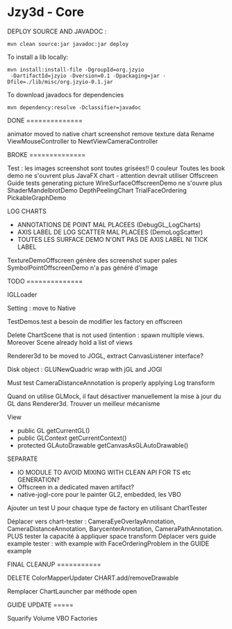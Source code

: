 Jzy3d - Core
================================

DEPLOY SOURCE AND JAVADOC :
```
mvn clean source:jar javadoc:jar deploy
 ```

To install a lib locally:

```
mvn install:install-file -DgroupId=org.jzyio
 -DartifactId=jzyio -Dversion=0.1 -Dpackaging=jar -Dfile=./lib/misc/org.jzyio-0.1.jar
```


To download javadocs for dependencies

```
mvn dependency:resolve -Dclassifier=javadoc
```



DONE ==============

animator moved to native chart
screenshot remove texture data
Rename ViewMouseController to NewtViewCameraController

BROKE ==============

Test : les images screenshot sont toutes grisées!! 0 couleur
Toutes les book demo ne s'ouvrent plus
JavaFX chart - attention devrait utiliser Offscreen
Guide tests generating picture
WireSurfaceOffscreenDemo ne s'ouvre plus
ShaderMandelbrotDemo
DepthPeelingChart
TrialFaceOrdering
PickableGraphDemo



LOG CHARTS
- ANNOTATIONS DE POINT MAL PLACEES (DebugGL_LogCharts)
- AXIS LABEL DE LOG SCATTER MAL PLACEES (DemoLogScatter)
- TOUTES LES SURFACE DEMO N'ONT PAS DE AXIS LABEL NI TICK LABEL

TextureDemoOffscreen génère des screenshot super pales
SymbolPointOffscreenDemo n'a pas généré d'image

TODO ==============

IGLLoader

Setting : move to Native

TestDemos.test a besoin de modifier les factory en offscreen

Delete ChartScene that is not used (intention : spawn multiple views. Moreover Scene already hold a list of views

Renderer3d to be moved to JOGL, extract CanvasListener interface?

Disk object : GLUNewQuadric wrap with jGL and JOGl

Must test CameraDistanceAnnotation is properly applying Log transform

Quand on utilise GLMock, il faut désactiver manuellement la mise à jour du GL dans Renderer3d. Trouver un meilleur mécanisme

View
- public GL getCurrentGL()
- public GLContext getCurrentContext()
- protected GLAutoDrawable getCanvasAsGLAutoDrawable()


SEPARATE 
- IO MODULE TO AVOID MIXING WITH CLEAN API FOR TS etc GENERATION?
- Offscreen in a dedicated maven artifact?
- native-jogl-core pour le painter GL2, embedded, les VBO


Ajouter un test U pour chaque type de factory en utilisant ChartTester

Déplacer vers chart-tester : CameraEyeOverlayAnnotation, CameraDistanceAnnotation, BarycenterAnnotation, CameraPathAnnotation. PLUS tester la capacité à appliquer space transform 
Déplacer vers guide example tester : with example with FaceOrderingProblem in the GUIDE example


FINAL CLEANUP ===========

DELETE ColorMapperUpdater
CHART.add/removeDrawable

Remplacer ChartLauncher par méthode open



GUIDE UPDATE =====

Squarify
Volume
VBO
Factories
